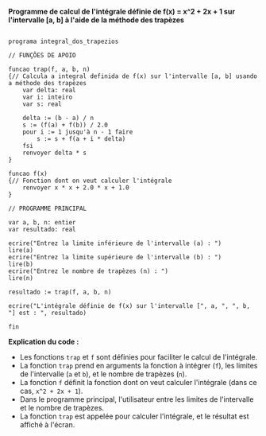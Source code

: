 **Programme de calcul de l'intégrale définie de f(x) = x^2 + 2x + 1 sur l'intervalle [a, b] à l'aide de la méthode des trapèzes**

```portugol

programa integral_dos_trapezios

// FUNÇÕES DE APOIO

funcao trap(f, a, b, n)
{// Calcula a integral definida de f(x) sur l'intervalle [a, b] usando a méthode des trapèzes
    var delta: real
    var i: inteiro
    var s: real

    delta := (b - a) / n
    s := (f(a) + f(b)) / 2.0
    pour i := 1 jusqu'à n - 1 faire
        s := s + f(a + i * delta)
    fsi
    renvoyer delta * s
}

funcao f(x)
{// Fonction dont on veut calculer l'intégrale
    renvoyer x * x + 2.0 * x + 1.0
}

// PROGRAMME PRINCIPAL

var a, b, n: entier
var resultado: real

ecrire("Entrez la limite inférieure de l'intervalle (a) : ")
lire(a)
ecrire("Entrez la limite supérieure de l'intervalle (b) : ")
lire(b)
ecrire("Entrez le nombre de trapèzes (n) : ")
lire(n)

resultado := trap(f, a, b, n)

ecrire("L'intégrale définie de f(x) sur l'intervalle [", a, ", ", b, "] est : ", resultado)

fin

```

**Explication du code :**

* Les fonctions `trap` et `f` sont définies pour faciliter le calcul de l'intégrale.
* La fonction `trap` prend en arguments la fonction à intégrer (`f`), les limites de l'intervalle (`a` et `b`), et le nombre de trapèzes (`n`).
* La fonction `f` définit la fonction dont on veut calculer l'intégrale (dans ce cas, `x^2 + 2x + 1`).
* Dans le programme principal, l'utilisateur entre les limites de l'intervalle et le nombre de trapèzes.
* La fonction `trap` est appelée pour calculer l'intégrale, et le résultat est affiché à l'écran.